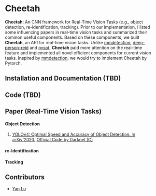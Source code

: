 # Cheetah
**Cheetah**: An CNN framework for Real-Time Vision Tasks (e.g., object detection, re-identification, tracking). Prior to our implementation, I listed some influencing papers in real-time vision tasks and summarized their common useful components. Based on these components, we built **Cheetah**, an API for real-time vision tasks. Unlike [mmdetection](https://github.com/open-mmlab/mmdetection), [deep-person-reid](https://github.com/KaiyangZhou/deep-person-reid) and [pysot](https://github.com/STVIR/pysot), **Cheetah** paid more attention on the real-time feature and implemented all novel efficient components for current vision tasks. Inspired by [mmdetection](https://github.com/open-mmlab/mmdetection), we would try to implement Cheetah by Pytorch.
## Installation and Documentation (TBD)
## Code (TBD)
## Paper (Real-Time Vision Tasks)
#### Object Detection
1. [YOLOv4: Optimal Speed and Accuracy of Object Detection. In arXiv'2020.](https://arxiv.org/abs/2004.10934) [Official Code by Darknet (C)](https://github.com/AlexeyAB/darknet#how-to-use-on-the-command-line)
#### re-Identification
#### Tracking
## Contributors
* [Yan Lu](https://github.com/YanLu-nyu)
